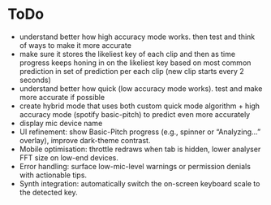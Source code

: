 # ToDo

- understand better how high accuracy mode works. then test and think of ways to make it more accurate
- make sure it stores the likeliest key of each clip and then as time progress keeps honing in on the likeliest key based on most common prediction in set of prediction per each clip (new clip starts every 2 seconds)
- understand better how quick (low accuracy mode works). test and make more accurate if possible
- create hybrid mode that uses both custom quick mode algorithm + high accuracy mode (spotify basic-pitch) to predict even more accurately
- display mic device name
- UI refinement: show Basic-Pitch progress (e.g., spinner or “Analyzing…” overlay), improve dark-theme contrast.
- Mobile optimisation: throttle redraws when tab is hidden, lower analyser FFT size on low-end devices.
- Error handling: surface low-mic-level warnings or permission denials with actionable tips.
- Synth integration: automatically switch the on-screen keyboard scale to the detected key.
